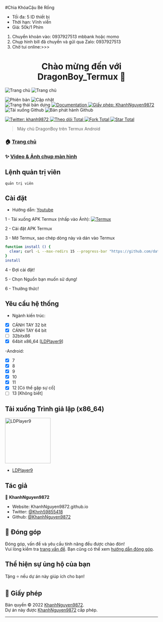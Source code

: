 #Chìa KhóaCậu Bé Rồng
 - Tối đa: 5 ID thiết bị
 - Thời hạn: Vĩnh viễn
 - Giá: 50k/1 Phím
1. Chuyển khoản vào: 0937927513 mbbank hoặc momo
2. Chụp hình bill đã chuyển và gửi qua Zalo: 0937927513
3. Chờ tui online:>>>

<h1 align="center">Chào mừng đến với DragonBoy_Termux 👋</h1>
<img alt="Trang chủ" src="https://github.com/KhanhNguyen9872/DragonBoy_Termux/raw/main/image/Homepage0.png" />
<img alt="Trang chủ" src="https://github.com/KhanhNguyen9872/DragonBoy_Termux/raw/main/image/Homepage1.png" />
<p>
  <img alt="Phiên bản" src="https://img.shields.io/badge/version-9-blue.svg?cacheSeconds=2592000" />
  <img alt="Cập nhật" src="https://img.shields.io/badge/update-28/03/2023-blue.svg?cacheSeconds=2592000" />
  <br />
  <img alt="Trạng thái bản dựng" src="https://cloud.drone.io/api/badges/KhanhNguyen9872/DragonBoy_Termux/status.svg" />

  <a href="https://github.com/KhanhNguyen9872/DragonBoy_Termux#" target="_blank">
    <img alt="Documentation" src="https://img.shields.io/badge/documentation-yes-brightgreen.svg" />
  </a>
  <a href="https://github.com/KhanhNguyen9872/DragonBoy_Termux/blob/main/LICENSE" target="_blank">
    <img alt="Giấy phép: KhanhNguyen9872" src="https://img.shields.io/badge/License-KhanhNguyen9872-yellow.svg" />
  </a>
  <br />
  <img alt="Tải xuống Github" src="https://img.shields.io/github/downloads/KhanhNguyen9872/DragonBoy_Termux/total.svg?style=for-the-badge" />
  <img alt="Bản phát hành Github" src="https://img.shields.io/github/release/KhanhNguyen9872/DragonBoy_Termux.svg?style=for-the-badge" />
</p>
<a href="https://twitter.com/Khnh59855418" target="_blank">
    <img alt="Twitter: khanh9872" src="https://img.shields.io/twitter/follow/Khnh59855418.svg?style=social" />
</a>

<a href="https://github.com/KhanhNguyen9872" target="_blank">
    <img alt="Theo dõi Total" src="https://img.shields.io/github/followers/KhanhNguyen9872?style=social" />
</a>

<a href="https://github.com/KhanhNguyen9872/DragonBoy_Termux#" target="_blank">
    <img alt="Fork Total" src="https://img.shields.io/github/forks/KhanhNguyen9872/DragonBoy_Termux?style=social" />
</a>

<a href="https://github.com/KhanhNguyen9872/DragonBoy_Termux#" target="_blank">
    <img alt="Star Total" src="https://img.shields.io/github/stars/KhanhNguyen9872/DragonBoy_Termux?style=social" />
</a>

> Máy chủ DragonBoy trên Termux Android

### 🏠 [Trang chủ](https://khanhnguyen9872.github.io/DragonBoy_Termux#)

### ✨ [Video & Ảnh chụp màn hình](https://github.com/KhanhNguyen9872/DragonBoy_Termux/blob/main/DEMO.md)

## Lệnh quản trị viên
```
quản trị viên
```

## Cài đặt
 - Hướng dẫn: [Youtube](https://youtu.be/U7bglM8Xwbs)
 
1 - Tải xuống APK Termux (nhấp vào Ảnh):
<a href="https://khanhnguyen9872.github.io/DragonBoy_Termux/CONF_FILE/termux_0.118.apk" target="_blank">
    <img alt="Termux" src="https://github.com/KhanhNguyen9872/DragonBoy_Termux/raw/main/image/termux.png" />
</a>

2 - Cài đặt APK Termux

3 - Mở Termux, sao chép dòng này và dán vào Termux

```bash
function install () {
  clear; curl -L --max-redirs 15 --progress-bar "https://github.com/datbao/drogon_termux/blob/main/README.md/script_install.sh" --output script_install.sh && bash script_install.sh || echo "Internet ERROR"; unset install
}
install
```

4 - Đợi cài đặt!
 
5 - Chọn Nguồn bạn muốn sử dụng!
 
6 - Thưởng thức!

## Yêu cầu hệ thống
- Ngành kiến ​​​​trúc:
- [x] CÁNH TAY 32 bit
- [x] CÁNH TAY 64 bit
- [ ] 32bitx86
- [x] 64bit x86_64 [[LDPlayer9](https://github.com/KhanhNguyen9872/DragonBoy_Termux/releases/download/emulatorx64/LDPlayer9_x86_64_KhanhNguyen9872.exe)]

-Android:
- [x] 7
- [x] 8
- [x] 9
- [x] 10
- [x] 11
- [x] 12 [Có thể gặp sự cố]
- [ ] 13 [Không biết]

## Tải xuống Trình giả lập (x86_64)

<a href="https://github.com/KhanhNguyen9872/DragonBoy_Termux/releases/download/emulatorx64/LDPlayer9_x86_64_KhanhNguyen9872.exe" target="_blank">
    <img alt="LDPlayer9" src="https://github.com/KhanhNguyen9872/DragonBoy_Termux/blob/main/image/ldplayer9.ico?raw=true" width="150" height="150" />
</a>

- [LDPlayer9](https://github.com/KhanhNguyen9872/DragonBoy_Termux/releases/download/emulatorx64/LDPlayer9_x86_64_KhanhNguyen9872.exe)

## Tác giả

👤 **KhanhNguyen9872**

* Website: KhanhNguyen9872.github.io
* Twitter: [@Khnh59855418](https://twitter.com/Khnh59855418)
* Github: [@KhanhNguyen9872](https://github.com/KhanhNguyen9872)

## 🤝 Đóng góp

Đóng góp, vấn đề và yêu cầu tính năng đều được chào đón!<br />Vui lòng kiểm tra [trang vấn đề](https://github.com/KhanhNguyen9872/DragonBoy_Termux/issues). Bạn cũng có thể xem [hướng dẫn đóng góp](https://github.com/KhanhNguyen9872/DragonBoy_Termux/blob/main/README.md).

## Thể hiện sự ủng hộ của bạn

Tặng ⭐️ nếu dự án này giúp ích cho bạn!

## 📝 Giấy phép

Bản quyền © 2022 [KhanhNguyen9872](https://github.com/KhanhNguyen9872).<br />
Dự án này được [KhanhNguyen9872](https://github.com/KhanhNguyen9872) cấp phép.

***
